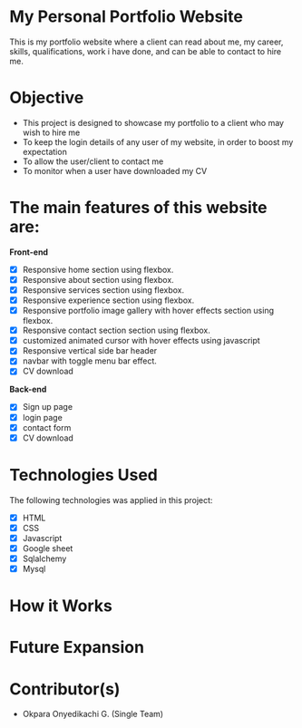 # My Personal Portfolio Website
This is my portfolio website where a client can read about me, my career, skills, qualifications, work i have done, and can be able to contact to hire me.

# Objective
- This project is designed to showcase my portfolio to a client who may wish to hire me
- To keep the login details of any user of my website, in order to boost my expectation
- To allow the user/client to contact me
- To monitor when a user have downloaded my CV

# The main features of this website are:

**Front-end**
- [x] Responsive home section using flexbox.
- [x] Responsive about section using flexbox.
- [x] Responsive services section using flexbox.
- [x] Responsive experience section using flexbox.
- [x] Responsive portfolio image gallery with hover effects section using flexbox.
- [x] Responsive contact section section using flexbox.
- [x] customized animated cursor with hover effects using javascript
- [x] Responsive vertical side bar header
- [x] navbar with toggle menu bar effect.
- [x] CV download

**Back-end**
- [x] Sign up page
- [x] login page
- [x] contact form
- [x] CV download

# Technologies Used 
The following technologies was applied in this project: 
- [x] HTML
- [x] CSS
- [x] Javascript
- [x] Google sheet
- [x] Sqlalchemy
- [x] Mysql 

# How it Works 

# Future Expansion 

# Contributor(s)
- Okpara Onyedikachi G. (Single Team)

